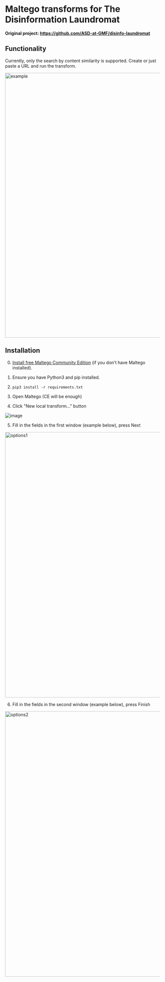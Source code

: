 # Maltego transforms for The Disinformation Laundromat

**Original project: https://github.com/ASD-at-GMF/disinfo-laundromat**

## Functionality

Currently, only the search by content similarity is supported. Create or just paste a URL and run the transform.

<img width="858" alt="example" src="https://github.com/soxoj/disinfo-laundromat-maltego/assets/31013580/f69718de-6979-4b14-993d-0c9ec8d810e2">

## Installation

0. [Install free Maltego Community Edition](https://www.maltego.com/blog/beginners-guide-to-maltego-setting-up-maltego-community-edition-ce/) (if you don't have Maltego installed).

1. Ensure you have Python3 and pip installed.

2. `pip3 install -r requirements.txt`

3. Open Maltego (CE will be enough)

4. Click "New local transform..." button

![image](https://s3-eu-central-1.amazonaws.com/euc-cdn.freshdesk.com/data/helpdesk/attachments/production/15008885846/original/4iNHwg0zGFGfKM3BHHG2xyGcOqSqPA4gDg.png?1542716349)

5. Fill in the fields in the first window (example below), press Next

<img width="860" alt="options1" src="https://github.com/soxoj/disinfo-laundromat-maltego/assets/31013580/fe80591b-e586-42a2-bac6-072cfb7fa67b">

6. Fill in the fields in the second window (example below), press Finish

<img width="860" alt="options2" src="https://github.com/soxoj/disinfo-laundromat-maltego/assets/31013580/68fab9f3-2dc8-41df-a389-ffbc59efe5ec">
